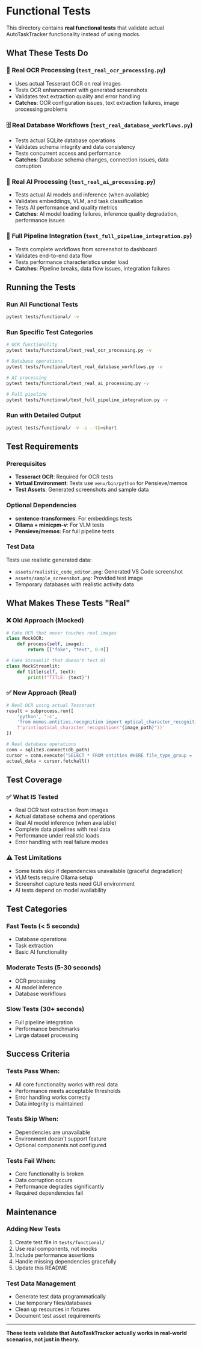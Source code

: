 # Functional Tests

This directory contains **real functional tests** that validate actual AutoTaskTracker functionality instead of using mocks.

## What These Tests Do

### 🎯 **Real OCR Processing** (`test_real_ocr_processing.py`)
- Uses actual Tesseract OCR on real images
- Tests OCR enhancement with generated screenshots
- Validates text extraction quality and error handling
- **Catches**: OCR configuration issues, text extraction failures, image processing problems

### 🗄️ **Real Database Workflows** (`test_real_database_workflows.py`)
- Tests actual SQLite database operations
- Validates schema integrity and data consistency
- Tests concurrent access and performance
- **Catches**: Database schema changes, connection issues, data corruption

### 🤖 **Real AI Processing** (`test_real_ai_processing.py`)
- Tests actual AI models and inference (when available)
- Validates embeddings, VLM, and task classification
- Tests AI performance and quality metrics
- **Catches**: AI model loading failures, inference quality degradation, performance issues

### 🔄 **Full Pipeline Integration** (`test_full_pipeline_integration.py`)
- Tests complete workflows from screenshot to dashboard
- Validates end-to-end data flow
- Tests performance characteristics under load
- **Catches**: Pipeline breaks, data flow issues, integration failures

## Running the Tests

### Run All Functional Tests
```bash
pytest tests/functional/ -v
```

### Run Specific Test Categories
```bash
# OCR functionality
pytest tests/functional/test_real_ocr_processing.py -v

# Database operations
pytest tests/functional/test_real_database_workflows.py -v

# AI processing
pytest tests/functional/test_real_ai_processing.py -v

# Full pipeline
pytest tests/functional/test_full_pipeline_integration.py -v
```

### Run with Detailed Output
```bash
pytest tests/functional/ -v -s --tb=short
```

## Test Requirements

### Prerequisites
- **Tesseract OCR**: Required for OCR tests
- **Virtual Environment**: Tests use `venv/bin/python` for Pensieve/memos
- **Test Assets**: Generated screenshots and sample data

### Optional Dependencies
- **sentence-transformers**: For embeddings tests
- **Ollama + minicpm-v**: For VLM tests
- **Pensieve/memos**: For full pipeline tests

### Test Data
Tests use realistic generated data:
- `assets/realistic_code_editor.png`: Generated VS Code screenshot
- `assets/sample_screenshot.png`: Provided test image
- Temporary databases with realistic activity data

## What Makes These Tests "Real"

### ❌ **Old Approach (Mocked)**
```python
# Fake OCR that never touches real images
class MockOCR:
    def process(self, image):
        return [["fake", "text", 0.9]]

# Fake Streamlit that doesn't test UI
class MockStreamlit:
    def title(self, text):
        print(f"TITLE: {text}")
```

### ✅ **New Approach (Real)**
```python
# Real OCR using actual Tesseract
result = subprocess.run([
    'python', '-c', 
    'from memos.entities.recognition import optical_character_recognition; '
    f'print(optical_character_recognition("{image_path}"))'
])

# Real database operations
conn = sqlite3.connect(db_path)
cursor = conn.execute("SELECT * FROM entities WHERE file_type_group = 'image'")
actual_data = cursor.fetchall()
```

## Test Coverage

### ✅ **What IS Tested**
- Real OCR text extraction from images
- Actual database schema and operations
- Real AI model inference (when available)
- Complete data pipelines with real data
- Performance under realistic loads
- Error handling with real failure modes

### ⚠️ **Test Limitations**
- Some tests skip if dependencies unavailable (graceful degradation)
- VLM tests require Ollama setup
- Screenshot capture tests need GUI environment
- AI tests depend on model availability

## Test Categories

### **Fast Tests** (< 5 seconds)
- Database operations
- Task extraction
- Basic AI functionality

### **Moderate Tests** (5-30 seconds)
- OCR processing
- AI model inference
- Database workflows

### **Slow Tests** (30+ seconds)
- Full pipeline integration
- Performance benchmarks
- Large dataset processing

## Success Criteria

### **Tests Pass When:**
- All core functionality works with real data
- Performance meets acceptable thresholds
- Error handling works correctly
- Data integrity is maintained

### **Tests Skip When:**
- Dependencies are unavailable
- Environment doesn't support feature
- Optional components not configured

### **Tests Fail When:**
- Core functionality is broken
- Data corruption occurs
- Performance degrades significantly
- Required dependencies fail

## Maintenance

### Adding New Tests
1. Create test file in `tests/functional/`
2. Use real components, not mocks
3. Include performance assertions
4. Handle missing dependencies gracefully
5. Update this README

### Test Data Management
- Generate test data programmatically
- Use temporary files/databases
- Clean up resources in fixtures
- Document test asset requirements

---

**These tests validate that AutoTaskTracker actually works in real-world scenarios, not just in theory.**